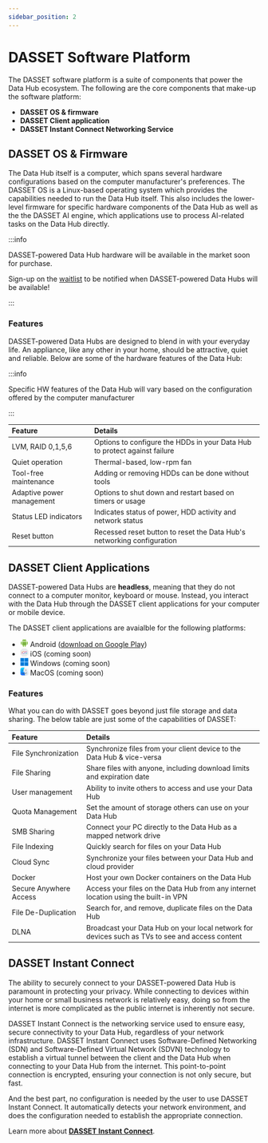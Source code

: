 ```yaml
---
sidebar_position: 2
---
```


# DASSET Software Platform

The DASSET software platform is a suite of components that power the Data Hub ecosystem.  The following are the core components that make-up the software platform:

* **DASSET OS & firmware** 
* **DASSET Client application** 
* **DASSET Instant Connect Networking Service** 

## DASSET OS & Firmware

The Data Hub itself is a computer, which spans several hardware configurations based on the computer manufacturer's preferences.  The DASSET OS is a Linux-based operating system which provides the capabilities needed to run the Data Hub itself.  This also includes the lower-level firmware for specific hardware components of the Data Hub as well as the the DASSET AI engine, which applications use to process AI-related tasks on the Data Hub directly.

:::info

DASSET-powered Data Hub hardware will be available in the market soon for purchase.

Sign-up on the [waitlist](https://forms.gle/4x1JTsdVEz5kqG2h7) to be notified when DASSET-powered Data Hubs will be available!

:::

### Features
DASSET-powered Data Hubs are designed to blend in with your everyday life.  An appliance, like any other in your home, should be attractive, quiet and reliable.  Below are some of the hardware features of the
Data Hub:

:::info

Specific HW features of the Data Hub will vary based on the configuration offered by the computer manufacturer

:::

| Feature                   | Details                                                   |
|:--------------------------|:----------------------------------------------------------|
| LVM, RAID 0,1,5,6         | Options to configure the HDDs in your Data Hub to protect against failure        |
| Quiet operation           | Thermal-based, low-rpm fan                                |
| Tool-free maintenance     | Adding or removing HDDs can be done without tools         |
| Adaptive power management | Options to shut down and restart based on timers or usage |
| Status LED indicators     | Indicates status of power, HDD activity and network status |
| Reset button              | Recessed reset button to reset the Data Hub's networking configuration |


## DASSET Client Applications

DASSET-powered Data Hubs are **headless**, meaning that they do not connect to a computer monitor, keyboard or
mouse.  Instead, you interact with the Data Hub through the DASSET client applications for your computer or mobile device.

The DASSET client applications are avaialble for the following platforms:

* ![Android](android16x16.png)  Android ([download on Google Play](https://play.google.com/store/apps/details?id=io.weline.dasset))
* ![iOS](ios16x16.png)  iOS (coming soon)
* ![Windows](windows16x16.png)  Windows (coming soon)
* ![MacOS](macos16x16.png)  MacOS (coming soon)

### Features
What you can do with DASSET goes beyond just file storage and data sharing.  The below table are
just some of the capabilities of DASSET:

| Feature               | Details                                                   |
|:----------------------|:----------------------------------------------------------|
| File Synchronization  | Synchronize files from your client device to the Data Hub & vice-versa |
| File Sharing          | Share files with anyone, including download limits and expiration date |
| User management       | Ability to invite others to access and use your Data Hub    |
| Quota Management      | Set the amount of storage others can use on your Data Hub    |
| SMB Sharing           | Connect your PC directly to the Data Hub as a mapped network drive |
| File Indexing         | Quickly search for files on your Data Hub |
| Cloud Sync            | Synchronize your files between your Data Hub and cloud provider |
| Docker                | Host your own Docker containers on the Data Hub |
| Secure Anywhere Access | Access your files on the Data Hub from any internet location using the built-in VPN |
| File De-Duplication   | Search for, and remove, duplicate files on the Data Hub |
| DLNA                  | Broadcast your Data Hub on your local network for devices such as TVs to see and access content |

## DASSET Instant Connect
The ability to securely connect to your DASSET-powered Data Hub is paramount in protecting your privacy.  While connecting to devices within your home or small business network is relatively easy, doing so from the internet is more complicated as the public internet is inherently not secure.

DASSET Instant Connect is the networking service used to ensure easy, secure connectivity to your Data Hub, regardless of your network infrastructure.  DASSET Instant Connect uses Software-Defined Networking (SDN) and Software-Defined Virtual Network (SDVN) technology to establish a virtual tunnel between the client and the Data Hub when connecting to your Data Hub from the internet.  This point-to-point connection is encrypted, ensuring your connection is not only secure, but fast.

And the best part, no configuration is needed by the user to use DASSET Instant Connect.  It automatically detects your network environment, and does the configuration needed to establish the appropriate connection.

Learn more about [**DASSET Instant Connect**](../concepts/dasset-instant-connect).